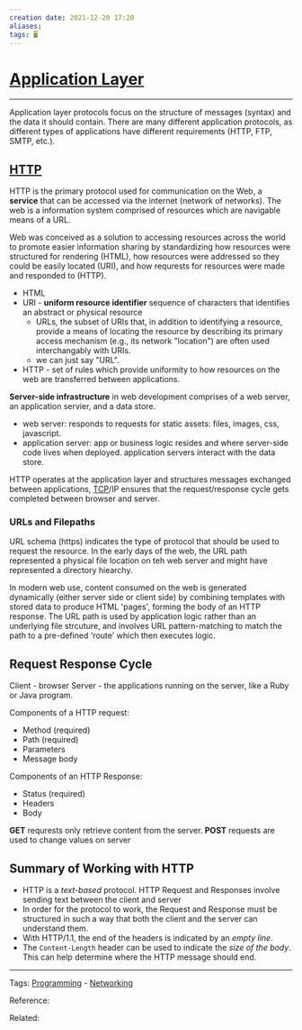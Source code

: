 ```yaml
---
creation date: 2021-12-20 17:20
aliases: 
tags: 🖥️
---
```


# [Application Layer](Application%20Layer.md)
---
Application layer protocols focus on the structure of messages (syntax) and the data it should contain. There are many different application protocols, as different types of applications have different requirements (HTTP, FTP, SMTP, etc.).

## [HTTP](./HTTP.md)
HTTP is the primary protocol used for communication on the Web, a **service** that can be accessed via the internet (network of networks). The web is a information system comprised of resources which are navigable means of a URL.

Web was conceived as a solution to accessing resources across the world to promote easier information sharing by standardizing how resources were structured for rendering (HTML), how resources were addressed so they could be easily located (URI), and how requrests for resources were made and responded to (HTTP). 
- HTML 
- URI - **uniform resource identifier** sequence of characters that identifies an abstract or physical resource
	- URLs, the subset of URIs that, in addition to identifying a resource, provide a means of locating the resource by describing its primary access mechanism (e.g., its network "location") are often used interchangably with URIs.
	- we can just say "URL".
- HTTP - set of rules which provide uniformity to how resources on the web are transferred between applications.

**Server-side infrastructure** in web development comprises of a web server, an application servier, and a data store. 
- web server: responds to requests for static assets: files, images, css, javascript.
- application server: app or business logic resides and where server-side code lives when deployed. application servers interact with the data store. 

HTTP operates at the application layer and structures messages exchanged between applications, [TCP](./TCP.md)/IP ensures that the request/response cycle gets completed between browser and server.

### URLs and Filepaths
URL schema (https) indicates the type of protocol that should be used to request the resource. In the early days of the web, the URL path represented a physical file location on teh web server and might have represented a directory hiearchy. 

In modern web use, content consumed on the web is generated dynamically (either server side or client side) by combining templates with stored data to produce HTML 'pages', forming the body of an HTTP response. The URL path is used by application logic rather than an underlying file strcuture, and involves URL pattern-matching to match the path to a pre-defined 'route' which then executes logic.  
 
## Request Response Cycle
Client - browser
Server - the applications running on the server, like a Ruby or Java  program.

Components of a HTTP request:
- Method (required)
- Path (required)
- Parameters
- Message body

Components of an HTTP Response:
- Status (required)
- Headers
- Body

**GET** requrests only retrieve content from the server.
**POST** requests are used to change values on server

## Summary of Working with HTTP
-   HTTP is a _text-based_ protocol. HTTP Request and Responses involve sending text between the client and server
-   In order for the protocol to work, the Request and Response must be structured in such a way that both the client and the server can understand them.
-   With HTTP/1.1, the end of the headers is indicated by an _empty line_.
-   The `Content-Length` header can be used to indicate the _size of the body_. This can help determine where the HTTP message should end.

---
Tags: [Programming](Programming.md) - [Networking](./Networking.md) 

Reference:

Related: 